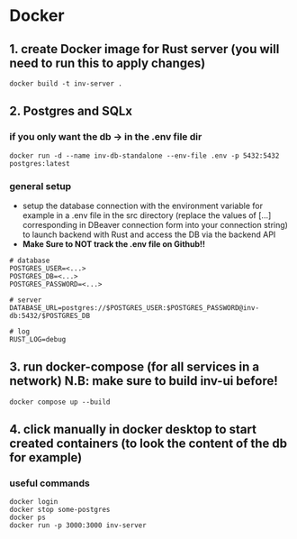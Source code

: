 # Docker
## 1. create Docker image for Rust server (you will need to run this to apply changes)
```
docker build -t inv-server .
```
## 2. Postgres and SQLx
### if you only want the db -> in the .env file dir
```console
docker run -d --name inv-db-standalone --env-file .env -p 5432:5432 postgres:latest
```

### general setup
- setup the database connection with the environment variable for example in a .env file in the src directory (replace the values of [...] corresponding in DBeaver connection form into your connection string) to launch backend with Rust and access the DB via the backend API
- **Make Sure to NOT track the .env file on Github!!**
```
# database
POSTGRES_USER=<...>
POSTGRES_DB=<...>
POSTGRES_PASSWORD=<...>

# server
DATABASE_URL=postgres://$POSTGRES_USER:$POSTGRES_PASSWORD@inv-db:5432/$POSTGRES_DB

# log
RUST_LOG=debug
```
## 3. run docker-compose (for all services in a network) N.B: make sure to build inv-ui before!
```
docker compose up --build
```
## 4. click manually in docker desktop to start created containers (to look the content of the db for example)

### useful commands
```
docker login
docker stop some-postgres
docker ps
docker run -p 3000:3000 inv-server
```
